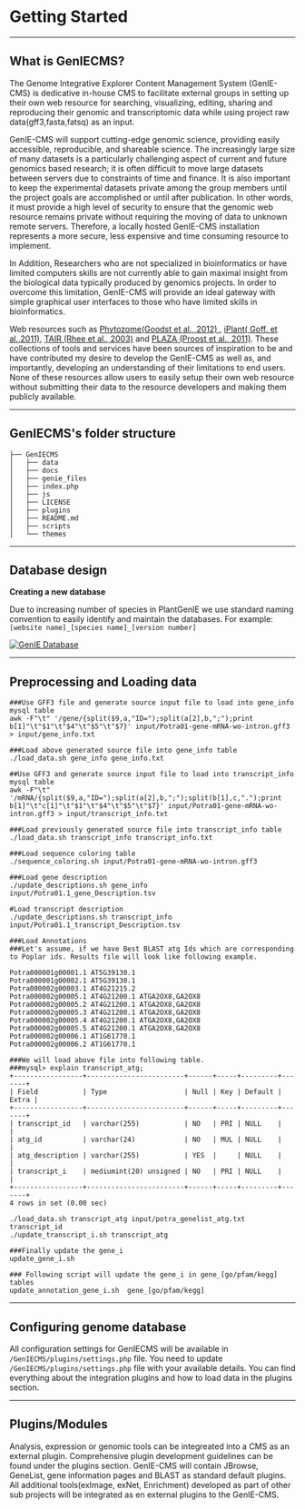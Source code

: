 Getting Started
=============


------------
What is GenIECMS?
------------

The Genome Integrative Explorer Content Management System (GenIE-CMS) is dedicative in-house CMS to facilitate external groups in setting up their own web resource for searching, visualizing, editing, sharing and reproducing their genomic and transcriptomic data while using project raw data(gff3,fasta,fatsq) as an input.

GenIE-CMS will support cutting-edge genomic science, providing easily accessible, reproducible, and shareable science. The increasingly large size of many datasets is a particularly challenging aspect of current and future genomics based research; it is often difficult to move large datasets between servers due to constraints of time and finance. It is also important to keep the experimental datasets private among the group members until the project goals are accomplished or until after publication. In other words, it must provide a high level of security to ensure that the genomic web resource remains private without requiring the moving of data to unknown remote servers. Therefore, a locally hosted GenIE-CMS installation represents a more secure, less expensive and time consuming resource to implement.

In Addition, Researchers who are not specialized in bioinformatics or have limited computers skills are not currently able to gain maximal insight from the biological data typically produced by genomics projects. In order to overcome this limitation, GenIE-CMS will provide an ideal gateway with simple graphical user interfaces to those who have limited skills in bioinformatics.

Web resources such as <a target="_blank" href="http://www.ncbi.nlm.nih.gov/pmc/articles/PMC3245001/">Phytozome(Goodst et al., 2012) </a>, <a target="_blank"  href="http://www.ncbi.nlm.nih.gov/pmc/articles/PMC3355756/">iPlant( Goff. et al.,2011)</a>, <a  target="_blank" href="https://academic.oup.com/nar/article/31/1/224/2401365/The-Arabidopsis-Information-Resource-TAIR-a-model">TAIR (Rhee et al., 2003)</a> and <a target="_blank"  href="http://www.plantphysiol.org/content/158/2/590">PLAZA (Proost et al., 2011)</a>. These collections of tools and services have been sources of inspiration to be and have contributed my desire to develop the GenIE-CMS as well as, and importantly, developing an understanding of their limitations to end users. None of these resources allow users to easily setup their own web resource without submitting their data to the resource developers and making them publicly available.


------------------
GenIECMS's folder structure
------------------
```
├── GenIECMS 
│   ├── data
│   ├── docs   
│   ├── genie_files   
│   ├── index.php   
│   ├── js   
│   ├── LICENSE   
│   ├── plugins   
│   ├── README.md   
│   ├── scripts   
│   └── themes   
```
-------------------------
Database design
-------------------------

**Creating a new database**

Due to increasing number of species in PlantGenIE we use standard naming convention to easily identify and maintain the databases. For example: ```[website name]_[species name]_[version number]```

[![GenIE Database](https://github.com/irusri/GenIECMS/blob/master/docs/images/GenIE_DB.png?raw=true "GenIE Database")](https://raw.githubusercontent.com/irusri/GenIECMS/master/docs/images/GenIE_DB.png)

---------------------------
Preprocessing and Loading data
---------------------------
```
###Use GFF3 file and generate source input file to load into gene_info mysql table
awk -F"\t" '/gene/{split($9,a,"ID=");split(a[2],b,";");print b[1]"\t"$1"\t"$4"\t"$5"\t"$7}' input/Potra01-gene-mRNA-wo-intron.gff3 > input/gene_info.txt

###Load above generated source file into gene_info table
./load_data.sh gene_info gene_info.txt

##Use GFF3 and generate source input file to load into transcript_info mysql table
awk -F"\t" '/mRNA/{split($9,a,"ID=");split(a[2],b,";");split(b[1],c,".");print b[1]"\t"c[1]"\t"$1"\t"$4"\t"$5"\t"$7}' input/Potra01-gene-mRNA-wo-intron.gff3 > input/transcript_info.txt

###Load previously generated source file into transcript_info table
./load_data.sh transcript_info transcript_info.txt

###Load sequence coloring table
./sequence_coloring.sh input/Potra01-gene-mRNA-wo-intron.gff3

###Load gene description
./update_descriptions.sh gene_info input/Potra01.1_gene_Description.tsv

#Load transcript description
./update_descriptions.sh transcript_info input/Potra01.1_transcript_Description.tsv

###Load Annotations
###Let's assume, if we have Best BLAST atg Ids which are corresponding to Poplar ids. Results file will look like following example.

Potra000001g00001.1 AT5G39130.1
Potra000001g00002.1 AT5G39130.1
Potra000002g00003.1 AT4G21215.2
Potra000002g00005.1 AT4G21200.1 ATGA2OX8,GA2OX8
Potra000002g00005.2 AT4G21200.1 ATGA2OX8,GA2OX8
Potra000002g00005.3 AT4G21200.1 ATGA2OX8,GA2OX8
Potra000002g00005.4 AT4G21200.1 ATGA2OX8,GA2OX8
Potra000002g00005.5 AT4G21200.1 ATGA2OX8,GA2OX8
Potra000002g00006.1 AT1G61770.1
Potra000002g00006.2 AT1G61770.1

###We will load above file into following table.
###mysql> explain transcript_atg;
+-----------------+------------------------+------+-----+---------+-------+
| Field           | Type                   | Null | Key | Default | Extra |
+-----------------+------------------------+------+-----+---------+-------+
| transcript_id   | varchar(255)           | NO   | PRI | NULL    |       |
| atg_id          | varchar(24)            | NO   | MUL | NULL    |       |
| atg_description | varchar(255)           | YES  |     | NULL    |       |
| transcript_i    | mediumint(20) unsigned | NO   | PRI | NULL    |       |
+-----------------+------------------------+------+-----+---------+-------+
4 rows in set (0.00 sec)

./load_data.sh transcript_atg input/potra_genelist_atg.txt transcript_id
./update_transcript_i.sh transcript_atg

###Finally update the gene_i
update_gene_i.sh

### Following script will update the gene_i in gene_[go/pfam/kegg] tables
update_annotation_gene_i.sh  gene_[go/pfam/kegg]
```
-------------------------
Configuring genome database
-------------------------

All configuration settings for GenIECMS will be available in ```/GenIECMS/plugins/settings.php``` file. You need to update ```/GenIECMS/plugins/settings.php``` file with your available details. You can find everything about the integration plugins and how to load data in the plugins section.

-------------------------
Plugins/Modules
-------------------------

Analysis, expression or genomic tools can be integreated into a CMS as an external plugin. Comprehensive plugin development guidelines can be found under the plugins section. GenIE-CMS will contain JBrowse, GeneList, gene information pages and BLAST as standard default plugins. All additional tools(exImage, exNet, Enrichment) developed as part of other sub projects will be integrated as en external plugins to the GenIE-CMS. 


